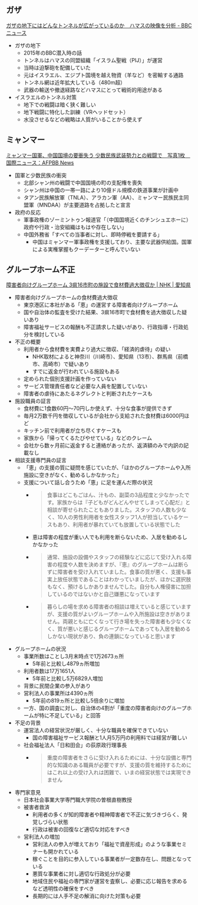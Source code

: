 ## ガザ

[ガザの地下にはどんなトンネルが広がっているのか　ハマスの映像を分析 - BBCニュース](https://www.bbc.com/japanese/video-67281827)

- ガザの地下
  - 2015年のBBC潜入時の話
  - トンネルはハマスの同盟組織「イスラム聖戦（PIJ）」が運営
  - 当時は迫撃砲を配備していた
  - 元はイスラエル、エジプト国境を越え物資（羊など）を密輸する通路
  - トンネル網は近年拡大している（480m超）
  - 武器の輸送や撤退経路などハマスにとって戦術的用途がある
- イスラエルのトンネル対策
  - 地下での戦闘は暗く狭く難しい
  - 地下戦闘に特化した訓練（VRヘッドセット）
  - 水没させるなどの戦略は人質がいることから使えず

## ミャンマー

[ミャンマー国軍、中国国境の要衝失う 少数民族武装勢力との戦闘で　写真1枚　国際ニュース：AFPBB News](https://www.afpbb.com/articles/-/3489477)

- 国軍と少数民族の衝突
  - 北部シャン州の戦闘で中国国境の町の支配権を喪失
  - シャン州は中国の一帯一路により10億ドル規模の鉄道事業が計画中
  - タアン民族解放軍（TNLA）、アラカン軍（AA）、ミャンマー民族民主同盟軍（MNDAA）が主要道路を占拠したと宣言
- 政府の反応
  - 軍事政権のゾーミントゥン報道官「（中国国境近くのチンシュエホーに）政府や行政・治安組織はもはや存在しない」
  - 中国外務省「すべての当事者に対し、即時停戦を要請する」
    - 中国はミャンマー軍事政権を支援しており、主要な武器供給国。国軍による実権掌握もクーデーターと呼んでいない

## グループホーム不正

[障害者向けグループホーム 3県16市町の施設で食材費過大徴収か | NHK | 愛知県](https://www3.nhk.or.jp/news/html/20231102/k10014245481000.html)

- 障害者向けグループホームの食材費過大徴収
  - 東京港区に本社がある「恵」の運営する障害者向けグループホーム
  - 国や自治体の監査を受けた結果、3県16市町で食材費を過大徴収した疑いあり
  - 障害福祉サービスの報酬も不正請求した疑いがあり、行政指導・行政処分を検討している
- 不正の概要
  - 利用者から食材費を実費より過大に徴収、「経済的虐待」の疑い
    - NHK取材によると神奈川（川崎市）、愛知県（13市）、群馬県（前橋市、高崎市）で疑いあり
    - すでに返金が行われている施設もある
  - 定められた個別支援計画を作っていない
  - サービス管理責任者など必要な人員を配置していない
  - 障害者の虐待にあたるネグレクトと判断されたケースも
- 施設職員の証言
  - 食材費に1食数60円～70円しか使えず、十分な食事が提供できず
  - 毎月2万数千円を徴収しているが会社から支給された食材費は6000円ほど
  - キッチン前で利用者が立ち尽くすケースも
  - 家族から「帰ってくるたびやせている」などのクレーム
  - 会社から数ヶ月前に返金すると連絡があったが、返済額のみで内訳の記載なし
- 相談支援専門員の証言
  - 「恵」の支援の質に疑問を感じていたが、「ほかのグループホームや入所施設に空きがなく、勧めるしかなかった」
  - 支援について話し合うため「恵」に足を運んだ際の状況
    - > 食事はどこもごはん、汁もの、副菜の3品程度と少なかったです。家族からは『子どもがどんどんやせてしまって心配だ』と相談が寄せられたこともありました。スタッフの人数も少なく、10人の男性利用者を女性スタッフ1人が担当しているケースもあり、利用者が暴れていても放置している状態でした
    - 恵は障害の程度が重い人でも利用を断らないため、入居を勧めるしかなかった
    - > 通常、施設の設備やスタッフの経験などに応じて受け入れる障害の程度や人数を決めますが、『恵』のグループホームは断らずに障害者を受け入れていました。食事の質が悪く、支援も事実上放任状態であることはわかっていましたが、ほかに選択肢もなく、預けるしかありませんでした。自分も人権侵害に加担しているのではないかと自己嫌悪になっています
    - > 暮らしの場を求める障害者の相談は増えていると感じていますが、支援の質がよいグループホームや入所施設は空きがありません。両親ともに亡くなって行き場を失った障害者も少なくなく、質が悪いと感じるグループホームであっても入居を勧めるしかない現状があり、負の連鎖になっていると思います
- グループホームの状況
  - 事業所数はことし3月末時点で1万2673ヵ所
    - 5年前と比較し4879ヵ所増加
  - 利用者数は17万1651人
    - 5年前と比較し5万6829人増加
  - 背景に民間企業の参入があり
  - 営利法人の事業所は4390ヵ所
    - 5年前の819ヵ所と比較し5倍余りに増加
  - 一方、国の調査に対し、自治体の4割が「重度の障害者向けのグループホームが特に不足している」と回答
- 不足の背景
  - 運営法人の経営状況が厳しく、十分な職員を確保できていない
    - 国の障害福祉サービス報酬と1人月5万円の利用料では経営が難しい
  - 社会福祉法人「日和田会」の荻原政行理事長
    - > 重度の障害者をさらに受け入れるためには、十分な設備と専門的な知識のある職員が必要ですが、支援の質を維持するためにはこれ以上の受け入れは困難で、いまの経営状態では実現できません
- 専門家意見
  - 日本社会事業大学専門職大学院の曽根直樹教授
  - 被害者救済
    - 利用者の多くが知的障害者や精神障害者で不正に気づきづらく、発覚しづらい状態
    - 行政は被害の回復など適切な対応をすべき
  - 営利法人の増加
    - 営利法人の参入が増えており「福祉で資産形成」のような事業セミナーも開かれている
    - 稼ぐことを目的に参入している事業者が一定数存在し、問題となっている
    - 悪質な事業者に対し適切な行政処分が必要
    - 地域住民や福祉の専門家が運営を査察し、必要に応じ報告を求めるなど透明性の確保をすべき
    - 長期的には人手不足の解消に向けた対策も必要
